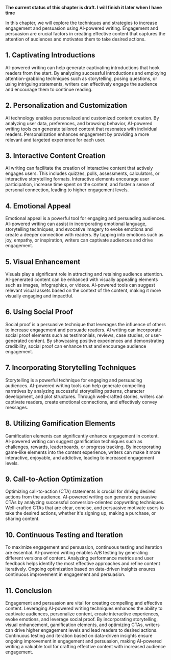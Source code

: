 **The current status of this chapter is draft. I will finish it later when I have time**

In this chapter, we will explore the techniques and strategies to increase engagement and persuasion using AI-powered writing. Engagement and persuasion are crucial factors in creating effective content that captures the attention of audiences and motivates them to take desired actions.

**1. Captivating Introductions**
--------------------------------

AI-powered writing can help generate captivating introductions that hook readers from the start. By analyzing successful introductions and employing attention-grabbing techniques such as storytelling, posing questions, or using intriguing statements, writers can effectively engage the audience and encourage them to continue reading.

**2. Personalization and Customization**
----------------------------------------

AI technology enables personalized and customized content creation. By analyzing user data, preferences, and browsing behavior, AI-powered writing tools can generate tailored content that resonates with individual readers. Personalization enhances engagement by providing a more relevant and targeted experience for each user.

**3. Interactive Content Creation**
-----------------------------------

AI writing can facilitate the creation of interactive content that actively engages users. This includes quizzes, polls, assessments, calculators, or interactive storytelling formats. Interactive elements encourage user participation, increase time spent on the content, and foster a sense of personal connection, leading to higher engagement levels.

**4. Emotional Appeal**
-----------------------

Emotional appeal is a powerful tool for engaging and persuading audiences. AI-powered writing can assist in incorporating emotional language, storytelling techniques, and evocative imagery to evoke emotions and create a deeper connection with readers. By tapping into emotions such as joy, empathy, or inspiration, writers can captivate audiences and drive engagement.

**5. Visual Enhancement**
-------------------------

Visuals play a significant role in attracting and retaining audience attention. AI-generated content can be enhanced with visually appealing elements such as images, infographics, or videos. AI-powered tools can suggest relevant visual assets based on the context of the content, making it more visually engaging and impactful.

**6. Using Social Proof**
-------------------------

Social proof is a persuasive technique that leverages the influence of others to increase engagement and persuade readers. AI writing can incorporate social proof elements such as testimonials, reviews, case studies, or user-generated content. By showcasing positive experiences and demonstrating credibility, social proof can enhance trust and encourage audience engagement.

**7. Incorporating Storytelling Techniques**
--------------------------------------------

Storytelling is a powerful technique for engaging and persuading audiences. AI-powered writing tools can help generate compelling narratives by analyzing successful storytelling patterns, character development, and plot structures. Through well-crafted stories, writers can captivate readers, create emotional connections, and effectively convey messages.

**8. Utilizing Gamification Elements**
--------------------------------------

Gamification elements can significantly enhance engagement in content. AI-powered writing can suggest gamification techniques such as challenges, rewards, leaderboards, or progress tracking. By incorporating game-like elements into the content experience, writers can make it more interactive, enjoyable, and addictive, leading to increased engagement levels.

**9. Call-to-Action Optimization**
----------------------------------

Optimizing call-to-action (CTA) statements is crucial for driving desired actions from the audience. AI-powered writing can generate persuasive CTAs by analyzing successful conversion-oriented copywriting techniques. Well-crafted CTAs that are clear, concise, and persuasive motivate users to take the desired actions, whether it's signing up, making a purchase, or sharing content.

**10. Continuous Testing and Iteration**
----------------------------------------

To maximize engagement and persuasion, continuous testing and iteration are essential. AI-powered writing enables A/B testing by generating different versions of content. Analyzing performance metrics and user feedback helps identify the most effective approaches and refine content iteratively. Ongoing optimization based on data-driven insights ensures continuous improvement in engagement and persuasion.

**11. Conclusion**
------------------

Engagement and persuasion are vital for creating compelling and effective content. Leveraging AI-powered writing techniques enhances the ability to captivate audiences, personalize content, create interactive experiences, evoke emotions, and leverage social proof. By incorporating storytelling, visual enhancement, gamification elements, and optimizing CTAs, writers can drive higher engagement levels and lead readers to desired actions. Continuous testing and iteration based on data-driven insights ensure ongoing improvement in engagement and persuasion, making AI-powered writing a valuable tool for crafting effective content with increased audience engagement.
